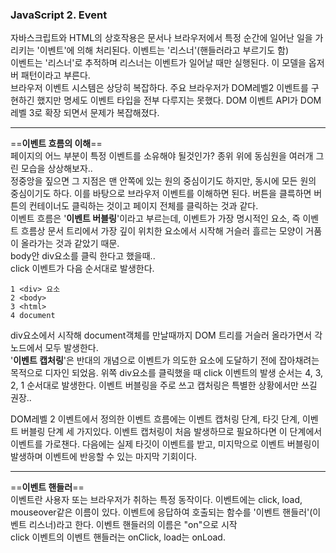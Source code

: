 ### JavaScript 2. Event

자바스크립트와 HTML의 상호작용은 문서나 브라우저에서 특정 순간에 일어난 일을 가리키는 '이벤트'에 의해 처리된다. 이벤트는 '리스너'(핸들러라고 부르기도 함)<br>
이벤트는 '리스너'로 추적하며 리스너는 이벤트가 일어날 때만 실행된다. 이 모델을 옵저버 패턴이라고 부른다.<br>
브라우저 이벤트 시스템은 상당히 복잡하다. 주요 브라우저가 DOM레벨2 이벤트를 구현하긴 했지만 명세도 이벤트 타입을 전부 다루지는 못했다. DOM 이벤트 API가 DOM레벨 3로 확장 되면서 문제가 복잡해졌다.<br>
___
==**이벤트 흐름의 이해**==<br>
페이지의 어느 부분이 특정 이벤트를 소유해야 될것인가?
종위 위에 동심원을 여러개 그린 모습을 상상해보자..<br>
정중앙을 짚으면 그 지점은 맨 안쪽에 있는 원의 중심이기도 하지만, 동시에 모든 원의 중심이기도 하다. 이를 바탕으로 브라우저 이벤트를 이해하면 된다. 버튼을 클륵하면 버튼의 컨테이너도 클릭하는 것이고 페이지 전체를 클릭하는 것과 같다.<br>
이벤트 흐름은 '<b>이벤트 버블링</b>'이라고 부르는데, 이벤트가 가장 명시적인 요소, 즉 이벤트 흐름상 문서 트리에서 가장 깊이 위치한 요소에서 시작해 거슬러 흘르는 모양이 거품이 올라가는 것과 같았기 때문.<br>
body안 div요소를 클릭 한다고 했을때..<br>
click 이벤트가 다음 순서대로 발생한다.<br>
```{.html}
1 <div> 요소
2 <body>
3 <html>
4 document
```

div요소에서 시작해 document객체를 만날때까지 DOM 트리를 거슬러 올라가면서 각 노드에서 모두 발생한다.<br>
'<b>이벤트 캡처링</b>'은 반대의 개념으로 이벤트가 의도한 요소에 도달하기 전에 잡아채려는 목적으로 디자인 되었음. 위쪽 div요소를 클릭했을 때 click 이벤트의 발생 순서는 4, 3, 2, 1 순서대로 발생한다.
이벤트 버블링을 주로 쓰고 캡처링은 특별한 상황에서만 쓰길 권장..<br>

DOM레벨 2 이벤트에서 정의한 이벤트 흐름에는 이벤트 캡처링 단계, 타깃 단계, 이벤트 버블링 단계
세 가지있다. 이벤트 캡처링이 처음 발생하므로 필요하다면 이 단계에서 이벤트를 가로챈다. 다음에는 실제 타깃이 이벤트를 받고, 미지막으로 이벤트 버블링이 발생하며 이벤트에 반응할 수 있는 마지막 기회이다.
___
==**이벤트 핸들러**==<br>
이벤트란 사용자 또는 브라우저가 취하는 특정 동작이다. 이벤트에는 click, load, mouseover같은 이름이 있다. 이벤트에 응답하여 호출되는 함수를 '이벤트 핸들러'(이벤트 리스너)라고 한다.
이벤트 핸들러의 이름은 "on"으로 시작<br>
click 이벤트의 이벤트 핸들러는 onClick, load는 onLoad.


